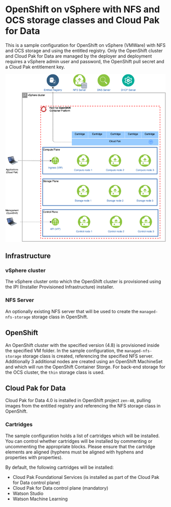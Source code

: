 # OpenShift on vSphere with NFS and OCS storage classes and Cloud Pak for Data
This is a sample configuration for OpenShift on vSphere (VMWare) with NFS and OCS storage and using the entitled registry. Only the OpenShift cluster and Cloud Pak for Data are managed by the deployer and deployment requires a vSphere admin user and password, the OpenShift pull secret and a Cloud Pak entitlement key. 

![Picture of the environment](./sample-vsphere-nfs-ocs-cp4d.png)

## Infrastructure

### vSphere cluster
The vSphere cluster onto which the OpenShift cluster is provisioned using the IPI (Installer Provisioned Infrastructure) installer.

### NFS Server
An optionally existing NFS server that will be used to create the `managed-nfs-storage` storage class in OpenShift.

## OpenShift
An OpenShift cluster with the specified version (4.8) is provisioned inside the specified VM folder. In the sample configuration, the `managed-nfs-storage` storage class is created, referencing the specified NFS server. Additionally 3 additional nodes are created using an OpenShift MachineSet and which will run the OpenShift Container Storge. For back-end storage for the OCS cluster, the `thin` storage class is used.

## Cloud Pak for Data
Cloud Pak for Data 4.0 is installed in OpenShift project `zen-40`, pulling images from the entitled registry and referencing the NFS storage class in OpenShift.

### Cartridges
The sample configuration holds a list of cartridges which will be installed. You can control whether cartridges will be installed by commenting or uncommenting the appropriate blocks. Please ensure that the cartridge elements are aligned (hyphens must be aligned with hyphens and properties with properties).

By default, the following cartridges will be installed:
* Cloud Pak Foundational Services (is installed as part of the Cloud Pak for Data control plane)
* Cloud Pak for Data control plane (mandatory)
* Watson Studio
* Watson Machine Learning